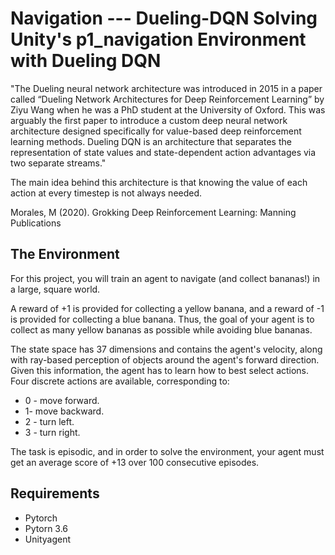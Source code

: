 # Navigation --- Dueling-DQN Solving Unity's p1_navigation Environment with Dueling DQN

"The Dueling neural network architecture was introduced in 2015 in a paper called “Dueling Network Architectures for Deep Reinforcement Learning” by Ziyu Wang when he was a PhD student at the University of Oxford. This was arguably the first paper to introduce a custom deep neural network architecture designed specifically for value-based deep reinforcement learning methods. Dueling DQN is an architecture that separates the representation of state values and state-dependent action advantages via two separate streams."

The main idea behind this architecture is that knowing the value of each action at every timestep is not always needed.

Morales, M (2020). Grokking Deep Reinforcement Learning: Manning Publications

## The Environment
For this project, you will train an agent to navigate (and collect bananas!) in a large, square world.


A reward of +1 is provided for collecting a yellow banana, and a reward of -1 is provided for collecting a blue banana. Thus, the goal of your agent is to collect as many yellow bananas as possible while avoiding blue bananas.

The state space has 37 dimensions and contains the agent's velocity, along with ray-based perception of objects around the agent's forward direction. Given this information, the agent has to learn how to best select actions. Four discrete actions are available, corresponding to:

- 0 - move forward.
- 1- move backward.
- 2 - turn left.
- 3 - turn right.

The task is episodic, and in order to solve the environment, your agent must get an average score of +13 over 100 consecutive episodes.


## Requirements
- Pytorch
- Pytorn 3.6
- Unityagent
